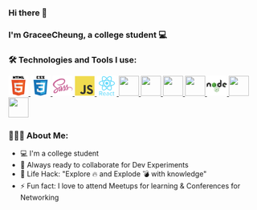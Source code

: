 ### Hi there 👋

### I'm GraceeCheung, a college student :computer:

<!-- ![Coder Gif](https://media.giphy.com/media/SWoSkN6DxTszqIKEqv/giphy.gif) -->

### :hammer_and_wrench: Technologies and Tools I use:

<p align="left">
  <a href="https://www.w3.org/html/" target="_blank">
    <img src="https://raw.githubusercontent.com/devicons/devicon/master/icons/html5/html5-original-wordmark.svg" width="40" height="40" />
  </a>
  <a href="https://www.w3schools.com/css/" target="_blank">
    <img src="https://raw.githubusercontent.com/devicons/devicon/master/icons/css3/css3-original-wordmark.svg" width="40" height="40" />
  </a>
  <a href="https://sass-lang.com/" target="_blank">
    <img src="https://raw.githubusercontent.com/devicons/devicon/master/icons/sass/sass-original.svg" width="40" height="40" />
  </a>
  <a href="https://developer.mozilla.org/en-US/docs/Web/JavaScript/" target="_blank">
    <img src="https://raw.githubusercontent.com/devicons/devicon/master/icons/javascript/javascript-original.svg" width="40" height="40" />
  </a>
  <a href="https://react.dev/" target="_blank">
    <img src="https://raw.githubusercontent.com/devicons/devicon/master/icons/react/react-original-wordmark.svg" width="40" height="40" />
  </a>
  <a href="https://nuxt.com/" target="_blank">
    <img src="https://www.vectorlogo.zone/logos/nuxtjs/nuxtjs-ar21.svg" width="40" height="40" />
  </a>
  <a href="https://vuejs.org/" target="_blank">
    <img src="https://cdn.jsdelivr.net/gh/devicons/devicon/icons/vuejs/vuejs-original.svg" width="40" height="40" />
  </a>
  <a href="https://nextjs.org/" target="_blank">
    <img src="https://cdn.jsdelivr.net/gh/devicons/devicon/icons/nextjs/nextjs-original-wordmark.svg" width="40" height="40" />
  </a>
  <a href="https://webpack.js.org/" target="_blank">
    <img src="https://www.vectorlogo.zone/logos/js_webpack/js_webpack-icon.svg" width="40" height="40" />
  </a>
  <a href="https://nodejs.org/" target="_blank">
    <img src="https://raw.githubusercontent.com/devicons/devicon/master/icons/nodejs/nodejs-original-wordmark.svg" width="40" height="40" />
  </a>
  <a href="https://nestjs.com/" target="_blank">
    <img src="https://cdn.jsdelivr.net/gh/devicons/devicon/icons/nestjs/nestjs-plain-wordmark.svg" width="40" height="40" />
  </a>
  <a href="https://git-scm.com/" target="_blank">
    <img src="https://www.vectorlogo.zone/logos/git-scm/git-scm-icon.svg" width="40" height="40" />
  </a>
</p>

<!-- [![Top Langs](https://github-readme-stats.vercel.app/api/top-langs/?username=GraceeCheung)](https://github-readme-stats.vercel.app/api/top-langs/?username=GraceeCheung) -->

<!-- https://devicon.dev/ -->
<!-- https://www.vectorlogo.zone/logos/ /> -->


### 👨🏻‍💻 About Me:

- :computer: I'm a college student
- :rocket: Always ready to collaborate for Dev Experiments
- :dart: Life Hack: "Explore :fire: and Explode :bomb: with knowledge"
- :zap: Fun fact: I love to attend Meetups for learning & Conferences for Networking<br>

<!--

### :heart: Let's get connected:

-->

<!--
Here are some ideas to get you started:

- 🔭 I’m currently working on ...
- 🌱 I’m currently learning ...
- 👯 I’m looking to collaborate on ...
- 🤔 I’m looking for help with ...
- 💬 Ask me about ...
- 📫 How to reach me: ...
- 😄 Pronouns: ...
- ⚡ Fun fact: ...
-->

<!-- [![GraceeCheung's github stats](https://github-readme-stats.vercel.app/api?username=GraceeCheung)](https://github.com/anuraghazra/github-readme-stats) -->

<!-- ![profile count](https://profile-counter.glitch.me/GraceeCheung/count.svg) -->
